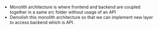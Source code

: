 - Monolith architecture  is where frontend and backend are coupled together in a same src folder without usage of an API
- Demolish this monolith architecture so that we can implement new layer to access backend which is API.
